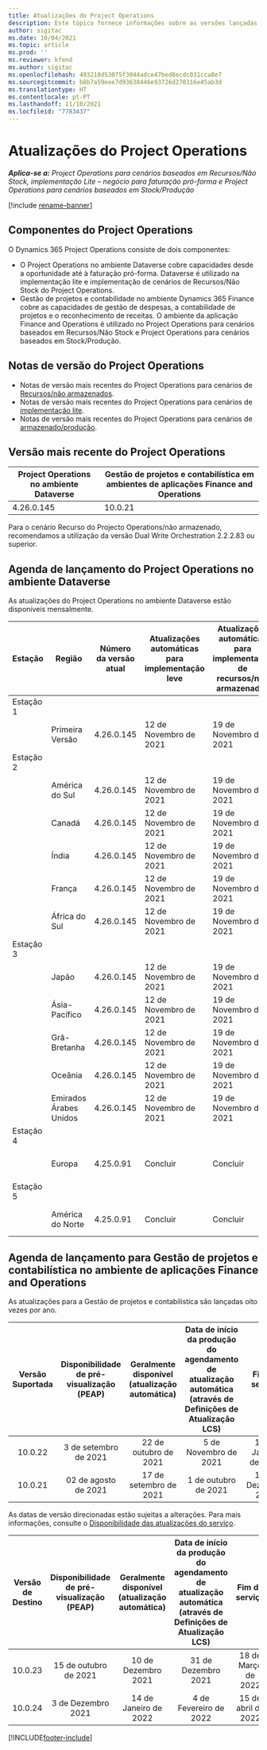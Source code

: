 ```yaml
---
title: Atualizações do Project Operations
description: Este tópico fornece informações sobre as versões lançadas do Dynamics 365 Project Operations.
author: sigitac
ms.date: 10/04/2021
ms.topic: article
ms.prod: ''
ms.reviewer: kfend
ms.author: sigitac
ms.openlocfilehash: 493218d53075f3044adce47bed8ecdc031cca8e7
ms.sourcegitcommit: b8b7a59eee7d93638446e93726d270316e45ab3d
ms.translationtype: HT
ms.contentlocale: pt-PT
ms.lasthandoff: 11/10/2021
ms.locfileid: "7783437"
---
```

# <a name="project-operations-updates"></a>Atualizações do Project Operations

_**Aplica-se a:** Project Operations para cenários baseados em Recursos/Não Stock, implementação Lite – negócio para faturação pró-forma e Project Operations para cenários baseados em Stock/Produção_

[!include [rename-banner](~/includes/cc-data-platform-banner.md)]

## <a name="project-operations-components"></a>Componentes do Project Operations

O Dynamics 365 Project Operations consiste de dois componentes:

- O Project Operations no ambiente Dataverse cobre capacidades desde a oportunidade até à faturação pró-forma. Dataverse é utilizado na implementação lite e implementação de cenários de Recursos/Não Stock do Project Operations.
- Gestão de projetos e contabilidade no ambiente Dynamics 365 Finance cobre as capacidades de gestão de despesas, a contabilidade de projetos e o reconhecimento de receitas. O ambiente da aplicação Finance and Operations é utilizado no Project Operations para cenários baseados em Recursos/Não Stock e Project Operations para cenários baseados em Stock/Produção.

## <a name="project-operations-release-notes"></a>Notas de versão do Project Operations
- Notas de versão mais recentes do Project Operations para cenários de [Recursos/não armazenados](whats-new-oct-2021-resource-based.md).
- Notas de versão mais recentes do Project Operations para cenários de [implementação lite](../pro/whats-new/whats-new-oct-2021-lite.md).
- Notas de versão mais recentes do Project Operations para cenários de [armazenado/produção](../prod-pma/whats-new/whats-new-jul-2021-stocked.md).

## <a name="project-operations-latest-version"></a>Versão mais recente do Project Operations

| Project Operations no ambiente Dataverse | Gestão de projetos e contabilística em ambientes de aplicações Finance and Operations | 
| --- | --- |
| 4.26.0.145 | 10.0.21 |

Para o cenário Recurso do Projecto Operations/não armazenado, recomendamos a utilização da versão Dual Write Orchestration 2.2.2.83 ou superior.

## <a name="release-schedule-for-project-operations-on-dataverse-environment"></a>Agenda de lançamento do Project Operations no ambiente Dataverse

As atualizações do Project Operations no ambiente Dataverse estão disponíveis mensalmente. 

| Estação | Região | Número da versão atual | Atualizações automáticas para implementação leve | Atualizações automáticas para implementação de recursos/não armazenados | Número da próxima versão | Próxima versão geralmente disponível |
|-----------|-----------------------|-----------------|--------------------|---------------------|---------------------|---------------------|
| Estação 1 |   &nbsp;              |    &nbsp;       | &nbsp;             |      &nbsp;         |      &nbsp;         |      &nbsp;         |
|   &nbsp;  | Primeira Versão         |  4.26.0.145     | 12 de Novembro de 2021  | 19 de Novembro de 2021   | TBD                 | 03 de Dezembro 2021   |
| Estação 2 |   &nbsp;              |    &nbsp;       | &nbsp;             |      &nbsp;         |      &nbsp;         |      &nbsp;         |
|   &nbsp;  | América do Sul         |  4.26.0.145     | 12 de Novembro de 2021  | 19 de Novembro de 2021   | TBD                 | 03 de Dezembro 2021   |
|   &nbsp;  | Canadá                |  4.26.0.145     | 12 de Novembro de 2021  | 19 de Novembro de 2021   | TBD                 | 03 de Dezembro 2021   |
|   &nbsp;  | Índia                 |  4.26.0.145     | 12 de Novembro de 2021  | 19 de Novembro de 2021   | TBD                 | 03 de Dezembro 2021   |
|   &nbsp;  | França                |  4.26.0.145     | 12 de Novembro de 2021  | 19 de Novembro de 2021   | TBD                 | 03 de Dezembro 2021   |
|   &nbsp;  | África do Sul          |  4.26.0.145     | 12 de Novembro de 2021  | 19 de Novembro de 2021   | TBD                 | 03 de Dezembro 2021   |
| Estação 3 |      &nbsp;           |     &nbsp;      |     &nbsp;         |      &nbsp;         |      &nbsp;         |      &nbsp;         |
|   &nbsp;  | Japão                 |  4.26.0.145     | 12 de Novembro de 2021  | 19 de Novembro de 2021   | TBD                 | 10 de Dezembro 2021   |
|   &nbsp;  | Ásia-Pacífico          |  4.26.0.145     | 12 de Novembro de 2021  | 19 de Novembro de 2021   | TBD                 | 10 de Dezembro 2021   |
|   &nbsp;  | Grã-Bretanha         |  4.26.0.145     | 12 de Novembro de 2021  | 19 de Novembro de 2021   | TBD                 | 10 de Dezembro 2021   |
|   &nbsp;  | Oceânia               |  4.26.0.145     | 12 de Novembro de 2021  | 19 de Novembro de 2021   | TBD                 | 10 de Dezembro 2021   |
|   &nbsp;  | Emirados Árabes Unidos  |  4.26.0.145     | 12 de Novembro de 2021  | 19 de Novembro de 2021   | TBD                 | 10 de Dezembro 2021   |
| Estação 4 |     &nbsp;            |     &nbsp;      |     &nbsp;         |      &nbsp;         |      &nbsp;         |      &nbsp;         |
|   &nbsp;  | Europa                |  4.25.0.91      | Concluir           | Concluir            | 4.26.0.145          | 12 de Novembro de 2021   |
| Estação 5 |     &nbsp;            |     &nbsp;      |     &nbsp;         |      &nbsp;         |      &nbsp;         |      &nbsp;         |
|   &nbsp;  | América do Norte         |  4.25.0.91      | Concluir           | Concluir            | 4.26.0.145          | 19 de Novembro de 2021   |


## <a name="release-schedule-for-project-management-and-accounting-in-the-finance-and-operations-apps-environment"></a>Agenda de lançamento para Gestão de projetos e contabilística no ambiente de aplicações Finance and Operations

As atualizações para a Gestão de projetos e contabilística são lançadas oito vezes por ano.

|Versão Suportada| Disponibilidade de pré-visualização (PEAP) | Geralmente disponível (atualização automática) | Data de início da produção do agendamento de atualização automática (através de Definições de Atualização LCS) |   Fim do serviço   |
|:---------------:|:---------------------------:|:---------------------------------:|:--------------------------------------------------------------------:|:------------------:|
|     10.0.22     |      3 de setembro de 2021      |        22 de outubro de 2021           |                          5 de Novembro de 2021                            | 14 de Janeiro de 2022   |
|    10.0.21      |         02 de agosto de 2021     |           17 de setembro de 2021      |                             1 de outubro de 2021                          |  10 de Dezembro 2021 |


As datas de versão direcionadas estão sujeitas a alterações. Para mais informações, consulte o [Disponibilidade das atualizações do serviço](/dynamics365/fin-ops-core/fin-ops/get-started/public-preview-releases?toc=%2fdynamics365%2ffinance%2ftoc.json).

|Versão de Destino | Disponibilidade de pré-visualização (PEAP) | Geralmente disponível (atualização automática) | Data de início da produção do agendamento de atualização automática (através de Definições de Atualização LCS) |   Fim do serviço   |
|:---------------:|:---------------------------:|:---------------------------------:|:--------------------------------------------------------------------:|:------------------:|
|     10.0.23     |      15 de outubro de 2021       |        10 de Dezembro 2021          |                          31 de Dezembro 2021                           | 18 de Março de 2022     |
|     10.0.24     |      3 de Dezembro 2021       |        14 de Janeiro de 2022           |                          4 de Fevereiro de 2022                            | 15 de abril de 2022     |

[!INCLUDE[footer-include](../includes/footer-banner.md)]
